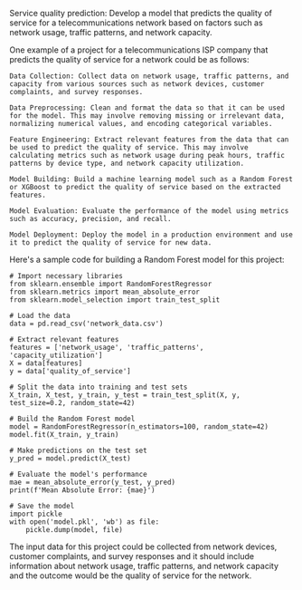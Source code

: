 Service quality prediction: Develop a model that predicts the quality of service for a telecommunications network based on factors such as network usage, traffic patterns, and network capacity.

One example of a project for a telecommunications ISP company that predicts the quality of service for a network could be as follows:

    Data Collection: Collect data on network usage, traffic patterns, and capacity from various sources such as network devices, customer complaints, and survey responses.

    Data Preprocessing: Clean and format the data so that it can be used for the model. This may involve removing missing or irrelevant data, normalizing numerical values, and encoding categorical variables.

    Feature Engineering: Extract relevant features from the data that can be used to predict the quality of service. This may involve calculating metrics such as network usage during peak hours, traffic patterns by device type, and network capacity utilization.

    Model Building: Build a machine learning model such as a Random Forest or XGBoost to predict the quality of service based on the extracted features.

    Model Evaluation: Evaluate the performance of the model using metrics such as accuracy, precision, and recall.

    Model Deployment: Deploy the model in a production environment and use it to predict the quality of service for new data.

Here's a sample code for building a Random Forest model for this project:


    # Import necessary libraries
    from sklearn.ensemble import RandomForestRegressor
    from sklearn.metrics import mean_absolute_error
    from sklearn.model_selection import train_test_split

    # Load the data
    data = pd.read_csv('network_data.csv')

    # Extract relevant features
    features = ['network_usage', 'traffic_patterns', 'capacity_utilization']
    X = data[features]
    y = data['quality_of_service']

    # Split the data into training and test sets
    X_train, X_test, y_train, y_test = train_test_split(X, y, test_size=0.2, random_state=42)

    # Build the Random Forest model
    model = RandomForestRegressor(n_estimators=100, random_state=42)
    model.fit(X_train, y_train)

    # Make predictions on the test set
    y_pred = model.predict(X_test)

    # Evaluate the model's performance
    mae = mean_absolute_error(y_test, y_pred)
    print(f'Mean Absolute Error: {mae}')

    # Save the model
    import pickle
    with open('model.pkl', 'wb') as file:
        pickle.dump(model, file)

The input data for this project could be collected from network devices, customer complaints, and survey responses and it should include information about network usage, traffic patterns, and network capacity and the outcome would be the quality of service for the network.
